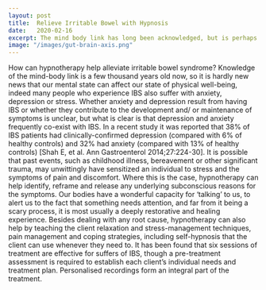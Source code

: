 ```yaml
---
layout: post
title:  Relieve Irritable Bowel with Hypnosis
date:   2020-02-16
excerpt: The mind body link has long been acknowledged, but is perhaps counter-cultural in the Western world which focuses almost exclusively on the biochemistry of the body often to the exclusion of the health of the patient’s mind. However, promoting bodily health without encouraging health of the mind is an exercise in futility.
image: "/images/gut-brain-axis.png"
---
```

How can hypnotherapy help alleviate irritable bowel syndrome?
Knowledge of the mind-body link is a few thousand years old now, so it is hardly new news that our mental state can affect our state of physical well-being, indeed many people who experience IBS also suffer with anxiety, depression or stress. Whether anxiety and depression result from having IBS or whether they contribute to the development and/ or maintenance of symptoms is unclear, but what is clear is that depression and anxiety frequently co-exist with IBS. In a recent study it was reported that 38% of IBS patients had clinically-confirmed depression (compared with 6% of healthy controls) and 32% had anxiety (compared with 13% of healthy controls) [Shah E, et al. Ann Gastroenterol 2014;27:224-30].
It is possible that past events, such as childhood illness, bereavement or other significant trauma, may unwittingly have sensitized an individual to stress and the symptoms of pain and discomfort. Where this is the case, hypnotherapy can help identify, reframe and release any underlying subconscious reasons for the symptoms. Our bodies have a wonderful capacity for ‘talking’ to us, to alert us to the fact that something needs attention, and far from it being a scary process, it is most usually a deeply restorative and healing experience.
Besides dealing with any root cause, hypnotherapy can also help by teaching the client relaxation and stress-management techniques, pain management and coping strategies, including self-hypnosis that the client can use whenever they need to.
It has been found that six sessions of treatment are effective for suffers of IBS, though a pre-treatment assessment is required to establish each client’s individual needs and treatment plan. Personalised recordings form an integral part of the treatment.
